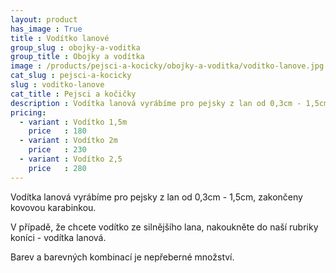 ```yaml
---
layout: product
has_image : True
title : Vodítko lanové
group_slug : obojky-a-voditka
group_title : Obojky a vodítka
image : /products/pejsci-a-kocicky/obojky-a-voditka/voditko-lanove.jpg
cat_slug : pejsci-a-kocicky
slug : voditko-lanove
cat_title : Pejsci a kočičky
description : Vodítka lanová vyrábíme pro pejsky z lan od 0,3cm - 1,5cm, zakončeny kovovou karabinkou.
pricing:
  - variant : Vodítko 1,5m
    price   : 180
  - variant : Vodítko 2m
    price   : 230
  - variant : Vodítko 2,5
    price   : 280
---
```


Vodítka lanová vyrábíme pro pejsky z lan od 0,3cm - 1,5cm, zakončeny kovovou karabinkou.

V případě, že chcete vodítko ze silnějšího lana, nakoukněte do naší rubriky koníci - vodítka lanová.

Barev a barevných kombinací je nepřeberné množství.

